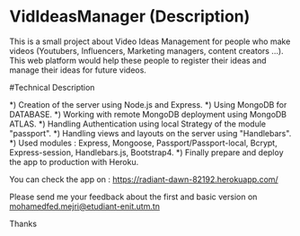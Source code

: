 # VidIdeasManager (Description)

This is a small project about Video Ideas Management for people who make videos (Youtubers, Influencers, Marketing managers, content creators ...).
This web platform would help these people to register their ideas and manage their ideas for future videos.

#Technical Description

*) Creation of the server using Node.js and Express.
*) Using MongoDB for DATABASE.
*) Working with remote MongoDB deployment using MongoDB ATLAS.
*) Handling Authentication using local Strategy of the module "passport".
*) Handling views and layouts on the server using "Handlebars".
*) Used modules : Express, Mongoose, Passport/Passport-local, Bcrypt, Express-session, Handlebars.js, Bootstrap4.
*) Finally prepare and deploy the app to production with Heroku.

You can check the app on : https://radiant-dawn-82192.herokuapp.com/

Please send me your feedback about the first and basic version on mohamedfed.mejri@etudiant-enit.utm.tn

Thanks
